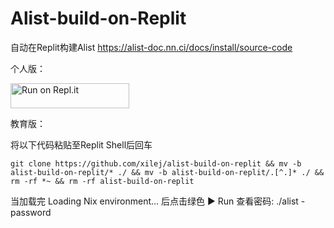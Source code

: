 # Alist-build-on-Replit

自动在Replit构建Alist
https://alist-doc.nn.ci/docs/install/source-code

个人版：

<a href="https://repl.it/github/xilej/alist-build-on-replit">
  <img alt="Run on Repl.it" src="https://repl.it/badge/github/valetzx/alist-build-on-replit" style="height: 40px; width: 190px;" />
</a>

教育版：

将以下代码粘贴至Replit Shell后回车

`git clone https://github.com/xilej/alist-build-on-replit && mv -b alist-build-on-replit/* ./ && mv -b alist-build-on-replit/.[^.]* ./ && rm -rf *~ && rm -rf alist-build-on-replit`

当加载完 Loading Nix environment... 后点击绿色 ▶ Run
查看密码:
./alist -password
